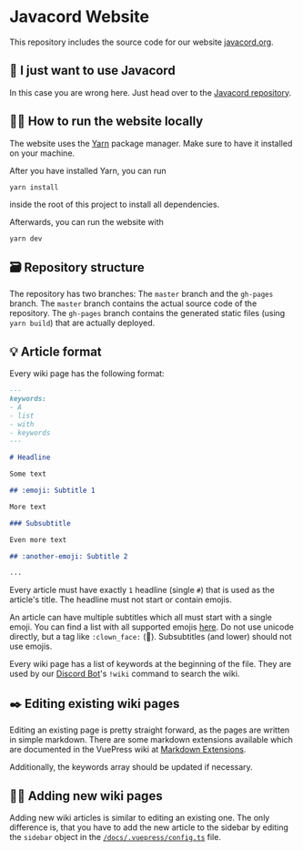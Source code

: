 # Javacord Website

This repository includes the source code for our website [javacord.org](https://javacord.org/).

## 🤔 I just want to use Javacord

In this case you are wrong here. Just head over to the [Javacord repository](https://github.com/Javacord/Javacord).

## 🏃‍♀️ How to run the website locally

The website uses the [Yarn](https://yarnpkg.com/) package manager.
Make sure to have it installed on your machine.

After you have installed Yarn, you can run
```
yarn install
```
inside the root of this project to install all dependencies.

Afterwards, you can run the website with
```
yarn dev
```

## 🗃 Repository structure

The repository has two branches: The `master` branch and the `gh-pages` branch.
The `master` branch contains the actual source code of the repository.
The `gh-pages` branch contains the generated static files (using `yarn build`) that are actually deployed.

## 💡 Article format

Every wiki page has the following format:

```md
---
keywords:
- A
- list
- with
- keywords
---

# Headline 

Some text

## :emoji: Subtitle 1

More text

### Subsubtitle

Even more text

## :another-emoji: Subtitle 2

...
```

Every article must have exactly `1` headline (single `#`) that is used as the article's title.
The headline must not start or contain emojis.

An article can have multiple subtitles which all must start with a single emoji.
You can find a list with all supported emojis [here](https://github.com/markdown-it/markdown-it-emoji/blob/master/lib/data/full.json).
Do not use unicode directly, but a tag like `:clown_face:` (:clown_face:).
Subsubtitles (and lower) should not use emojis.

Every wiki page has a list of keywords at the beginning of the file.
They are used by our [Discord Bot](https://github.com/Javacord/Javacord-Bot)'s `!wiki` command to search the wiki.

## ✒️ Editing existing wiki pages

Editing an existing page is pretty straight forward, as the pages are written in simple markdown.
There are some markdown extensions available which are documented in the VuePress wiki at
[Markdown Extensions](https://vuepress.vuejs.org/guide/markdown.html).

Additionally, the keywords array should be updated if necessary.

## 🤰🏼 Adding new wiki pages

Adding new wiki articles is similar to editing an existing one.
The only difference is, that you have to add the new article to the sidebar by editing the `sidebar` object in the
[`/docs/.vuepress/config.ts`](docs/.vuepress/config.js) file.